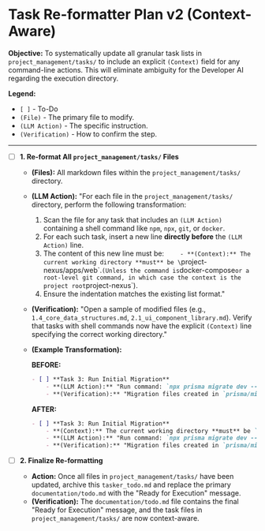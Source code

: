 # Task Re-formatter Plan v2 (Context-Aware)

**Objective:** To systematically update all granular task lists in `project_management/tasks/` to include an explicit `(Context)` field for any command-line actions. This will eliminate ambiguity for the Developer AI regarding the execution directory.

**Legend:**
*   `[ ]` - To-Do
*   `(File)` - The primary file to modify.
*   `(LLM Action)` - The specific instruction.
*   `(Verification)` - How to confirm the step.

---

- [ ] **1. Re-format All `project_management/tasks/` Files**
    - **(Files):** All markdown files within the `project_management/tasks/` directory.
    - **(LLM Action):** "For each file in the `project_management/tasks/` directory, perform the following transformation:
      1.  Scan the file for any task that includes an `(LLM Action)` containing a shell command like `npm`, `npx`, `git`, or `docker`.
      2.  For each such task, insert a new line **directly before** the `(LLM Action)` line.
      3.  The content of this new line must be: `    - **(Context):** The current working directory **must** be \`project-nexus/apps/web\`.` (Unless the command is `docker-compose` or a root-level git command, in which case the context is the project root `project-nexus`).
      4.  Ensure the indentation matches the existing list format."
    - **(Verification):** "Open a sample of modified files (e.g., `1.4_core_data_structures.md`, `2.1_ui_component_library.md`). Verify that tasks with shell commands now have the explicit `(Context)` line specifying the correct working directory."
    - **(Example Transformation):**

      **BEFORE:**
      ```markdown
      - [ ] **Task 3: Run Initial Migration**
          - **(LLM Action):** "Run command: `npx prisma migrate dev --name init`"
          - **(Verification):** "Migration files created in `prisma/migrations/` directory."
      ```
      
      **AFTER:**
      ```markdown
      - [ ] **Task 3: Run Initial Migration**
          - **(Context):** The current working directory **must** be `project-nexus/apps/web`.
          - **(LLM Action):** "Run command: `npx prisma migrate dev --name init`"
          - **(Verification):** "Migration files created in `prisma/migrations/` directory."
      ```

- [ ] **2. Finalize Re-formatting**
    - **Action:** Once all files in `project_management/tasks/` have been updated, archive this `tasker_todo.md` and replace the primary `documentation/todo.md` with the "Ready for Execution" message.
    - **(Verification):** The `documentation/todo.md` file contains the final "Ready for Execution" message, and the task files in `project_management/tasks/` are now context-aware.